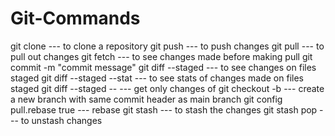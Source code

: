 # Git-Commands

git clone --- to clone a repository
git push --- to push changes
git pull --- to pull out changes
git fetch --- to see changes made before making pull
git commit -m "commit message"
git diff --staged --- to see changes on files staged
git diff --staged --stat --- to see stats of changes made on files staged
git diff --staged -- <file name> --- get only changes of <file name>
git checkout -b <branch name> --- create a new branch with same commit header as main branch
git config pull.rebase true --- rebase
git stash --- to stash the changes
git stash pop --- to unstash changes
